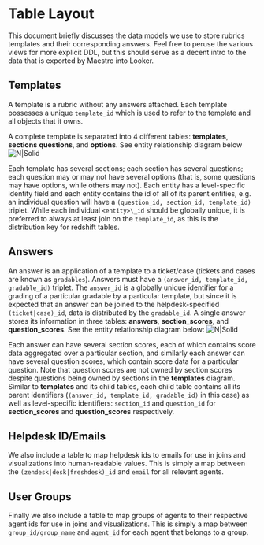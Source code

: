 # Table Layout

This document briefly discusses the data models we use to store rubrics templates and their corresponding answers. Feel free to peruse the various views for more explicit DDL, but this should serve as a decent intro to the data that is exported by Maestro into Looker.

## Templates
A template is a rubric without any answers attached. Each template possesses a unique `template_id` which is used to refer to the template and all objects that it owns.

A complete template is separated into 4 different tables: **templates**, **sections** **questions**, and **options**. See entity relationship diagram below
![N|Solid](http://i.imgur.com/2CjTvgX.png)

Each template has several sections; each section has several questions; each question may or may not have several options (that is, some questions may have options, while others may not). Each entity has a level-specific identity field and each entity contains the id of all of its parent entities, e.g. an individual question will have a `(question_id, section_id, template_id)` triplet. While each individual `<entity>\_id` should be globally unique, it is preferred to always at least join on the `template_id`, as this is the distribution key for redshift tables.

## Answers
An answer is an application of a template to a ticket/case (tickets and cases are known as `gradables`). Answers must have a `(answer_id, template_id, gradable_id)` triplet. The `answer_id` is a globally unique identifier for a grading of a particular gradable by a particular template, but since it is expected that an answer can be joined to the helpdesk-specified `(ticket|case)_id`, data is distributed by the `gradable_id`. A single answer stores its information in three tables: **answers**, **section_scores**, and **question_scores**. See the entity relationship diagram below: ![N|Solid](http://i.imgur.com/SsyRUHZ.jpg)

Each answer can have several section scores, each of which contains score data aggregated over a particular section, and similarly each answer can have several question scores, which contain score data for a particular question. Note that question scores are not owned by section scores despite questions being owned by sections in the **templates** diagram. Similar to **templates** and its child tables, each child table contains all its parent identifiers (`(answer_id, template_id, gradable_id)` in this case) as well as level-specific identifiers: `section_id` and `question_id` for **section_scores** and **question_scores** respectively.

## Helpdesk ID/Emails
We also include a table to map helpdesk ids to emails for use in joins and visualizations into human-readable values. This is simply a map between the `(zendesk|desk|freshdesk)_id` and `email` for all relevant agents.


## User Groups
Finally we also include a table to map groups of agents to their respective agent ids for use in joins and visualizations. This is simply a map between `group_id/group_name` and `agent_id` for each agent that belongs to a group.
